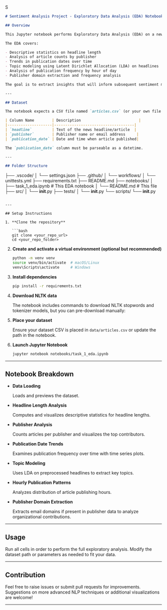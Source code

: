S

```markdown
# Sentiment Analysis Project - Exploratory Data Analysis (EDA) Notebook

## Overview

This Jupyter notebook performs Exploratory Data Analysis (EDA) on a news articles dataset to understand textual and temporal patterns relevant to sentiment analysis.

The EDA covers:

- Descriptive statistics on headline length  
- Analysis of article counts by publisher  
- Trends in publication dates over time  
- Topic modeling using Latent Dirichlet Allocation (LDA) on headlines  
- Analysis of publication frequency by hour of day  
- Publisher domain extraction and frequency analysis

The goal is to extract insights that will inform subsequent sentiment modeling and feature engineering.

---

## Dataset

The notebook expects a CSV file named `articles.csv` (or your own file path) with at least the following columns:

| Column Name        | Description                          |
|--------------------|------------------------------------|
| `headline`         | Text of the news headline/article  |
| `publisher`        | Publisher name or email address     |
| `publication_date` | Date and time when article published|

The `publication_date` column must be parseable as a datetime.

---

## Folder Structure

```

├── .vscode/
│   └── settings.json
├── .github/
│   └── workflows/
│       └── unittests.yml
├── requirements.txt
├── README.md
├── notebooks/
│   ├── task\_1\_eda.ipynb    # This EDA notebook
│   └── README.md           # This file
├── src/
│   └── **init**.py
├── tests/
│   └── **init**.py
└── scripts/
└── **init**.py

````

---

## Setup Instructions

1. **Clone the repository**

   ```bash
   git clone <your_repo_url>
   cd <your_repo_folder>
````

2. **Create and activate a virtual environment (optional but recommended)**

   ```bash
   python -m venv venv
   source venv/bin/activate  # macOS/Linux
   venv\Scripts\activate     # Windows
   ```

3. **Install dependencies**

   ```bash
   pip install -r requirements.txt
   ```

4. **Download NLTK data**

   The notebook includes commands to download NLTK stopwords and tokenizer models, but you can pre-download manually:

5. **Place your dataset**

   Ensure your dataset CSV is placed in `data/articles.csv` or update the path in the notebook.

6. **Launch Jupyter Notebook**

   ```bash
   jupyter notebook notebooks/task_1_eda.ipynb
   ```

---

## Notebook Breakdown

* **Data Loading**

  Loads and previews the dataset.

* **Headline Length Analysis**

  Computes and visualizes descriptive statistics for headline lengths.

* **Publisher Analysis**

  Counts articles per publisher and visualizes the top contributors.

* **Publication Date Trends**

  Examines publication frequency over time with time series plots.

* **Topic Modeling**

  Uses LDA on preprocessed headlines to extract key topics.

* **Hourly Publication Patterns**

  Analyzes distribution of article publishing hours.

* **Publisher Domain Extraction**

  Extracts email domains if present in publisher data to analyze organizational contributions.

---

## Usage

Run all cells in order to perform the full exploratory analysis. Modify the dataset path or parameters as needed to fit your data.

---

## Contribution

Feel free to raise issues or submit pull requests for improvements. Suggestions on more advanced NLP techniques or additional visualizations are welcome!

---


